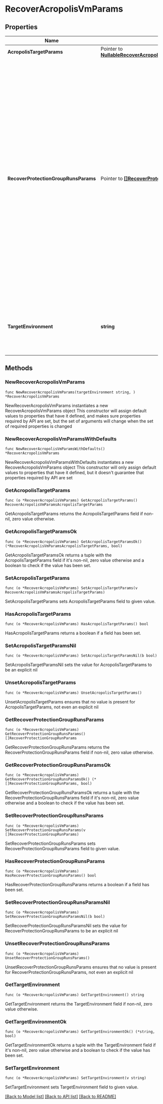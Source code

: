 # RecoverAcropolisVmParams

## Properties

Name | Type | Description | Notes
------------ | ------------- | ------------- | -------------
**AcropolisTargetParams** | Pointer to [**NullableRecoverAcropolisVmParamsAcropolisTargetParams**](RecoverAcropolisVmParamsAcropolisTargetParams.md) |  | [optional] 
**RecoverProtectionGroupRunsParams** | Pointer to [**[]RecoverProtectionGroupRunParams**](RecoverProtectionGroupRunParams.md) | Specifies the Protection Group Runs params to recover. All the VM&#39;s that are successfully backed up by specified Runs will be recovered. This can be specified along with individual snapshots of VMs. User has to make sure that specified Object snapshots and Protection Group Runs should not have any intersection. For example, user cannot specify multiple Runs which has same Object or an Object snapshot and a Run which has same Object&#39;s snapshot. | [optional] 
**TargetEnvironment** | **string** | Specifies the environment of the recovery target. The corresponding params below must be filled out. | 

## Methods

### NewRecoverAcropolisVmParams

`func NewRecoverAcropolisVmParams(targetEnvironment string, ) *RecoverAcropolisVmParams`

NewRecoverAcropolisVmParams instantiates a new RecoverAcropolisVmParams object
This constructor will assign default values to properties that have it defined,
and makes sure properties required by API are set, but the set of arguments
will change when the set of required properties is changed

### NewRecoverAcropolisVmParamsWithDefaults

`func NewRecoverAcropolisVmParamsWithDefaults() *RecoverAcropolisVmParams`

NewRecoverAcropolisVmParamsWithDefaults instantiates a new RecoverAcropolisVmParams object
This constructor will only assign default values to properties that have it defined,
but it doesn't guarantee that properties required by API are set

### GetAcropolisTargetParams

`func (o *RecoverAcropolisVmParams) GetAcropolisTargetParams() RecoverAcropolisVmParamsAcropolisTargetParams`

GetAcropolisTargetParams returns the AcropolisTargetParams field if non-nil, zero value otherwise.

### GetAcropolisTargetParamsOk

`func (o *RecoverAcropolisVmParams) GetAcropolisTargetParamsOk() (*RecoverAcropolisVmParamsAcropolisTargetParams, bool)`

GetAcropolisTargetParamsOk returns a tuple with the AcropolisTargetParams field if it's non-nil, zero value otherwise
and a boolean to check if the value has been set.

### SetAcropolisTargetParams

`func (o *RecoverAcropolisVmParams) SetAcropolisTargetParams(v RecoverAcropolisVmParamsAcropolisTargetParams)`

SetAcropolisTargetParams sets AcropolisTargetParams field to given value.

### HasAcropolisTargetParams

`func (o *RecoverAcropolisVmParams) HasAcropolisTargetParams() bool`

HasAcropolisTargetParams returns a boolean if a field has been set.

### SetAcropolisTargetParamsNil

`func (o *RecoverAcropolisVmParams) SetAcropolisTargetParamsNil(b bool)`

 SetAcropolisTargetParamsNil sets the value for AcropolisTargetParams to be an explicit nil

### UnsetAcropolisTargetParams
`func (o *RecoverAcropolisVmParams) UnsetAcropolisTargetParams()`

UnsetAcropolisTargetParams ensures that no value is present for AcropolisTargetParams, not even an explicit nil
### GetRecoverProtectionGroupRunsParams

`func (o *RecoverAcropolisVmParams) GetRecoverProtectionGroupRunsParams() []RecoverProtectionGroupRunParams`

GetRecoverProtectionGroupRunsParams returns the RecoverProtectionGroupRunsParams field if non-nil, zero value otherwise.

### GetRecoverProtectionGroupRunsParamsOk

`func (o *RecoverAcropolisVmParams) GetRecoverProtectionGroupRunsParamsOk() (*[]RecoverProtectionGroupRunParams, bool)`

GetRecoverProtectionGroupRunsParamsOk returns a tuple with the RecoverProtectionGroupRunsParams field if it's non-nil, zero value otherwise
and a boolean to check if the value has been set.

### SetRecoverProtectionGroupRunsParams

`func (o *RecoverAcropolisVmParams) SetRecoverProtectionGroupRunsParams(v []RecoverProtectionGroupRunParams)`

SetRecoverProtectionGroupRunsParams sets RecoverProtectionGroupRunsParams field to given value.

### HasRecoverProtectionGroupRunsParams

`func (o *RecoverAcropolisVmParams) HasRecoverProtectionGroupRunsParams() bool`

HasRecoverProtectionGroupRunsParams returns a boolean if a field has been set.

### SetRecoverProtectionGroupRunsParamsNil

`func (o *RecoverAcropolisVmParams) SetRecoverProtectionGroupRunsParamsNil(b bool)`

 SetRecoverProtectionGroupRunsParamsNil sets the value for RecoverProtectionGroupRunsParams to be an explicit nil

### UnsetRecoverProtectionGroupRunsParams
`func (o *RecoverAcropolisVmParams) UnsetRecoverProtectionGroupRunsParams()`

UnsetRecoverProtectionGroupRunsParams ensures that no value is present for RecoverProtectionGroupRunsParams, not even an explicit nil
### GetTargetEnvironment

`func (o *RecoverAcropolisVmParams) GetTargetEnvironment() string`

GetTargetEnvironment returns the TargetEnvironment field if non-nil, zero value otherwise.

### GetTargetEnvironmentOk

`func (o *RecoverAcropolisVmParams) GetTargetEnvironmentOk() (*string, bool)`

GetTargetEnvironmentOk returns a tuple with the TargetEnvironment field if it's non-nil, zero value otherwise
and a boolean to check if the value has been set.

### SetTargetEnvironment

`func (o *RecoverAcropolisVmParams) SetTargetEnvironment(v string)`

SetTargetEnvironment sets TargetEnvironment field to given value.



[[Back to Model list]](../README.md#documentation-for-models) [[Back to API list]](../README.md#documentation-for-api-endpoints) [[Back to README]](../README.md)


